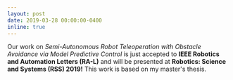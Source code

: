 ```yaml
---
layout: post
date: 2019-03-28 00:00:00-0400
inline: true
---
```


Our work on *Semi-Autonomous Robot Teleoperation with Obstacle Avoidance via Model Predictive Control* is just accepted to **IEEE Robotics and Automation Letters (RA-L)** and will be presented at **Robotics: Science and Systems (RSS) 2019!** This work is based on my master's thesis.